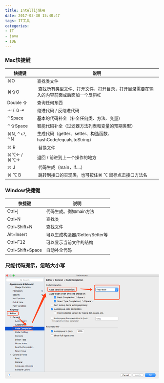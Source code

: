 ```yaml
---
title: Intellij使用
date: 2017-03-30 15:40:47
tags: IT工具
categories:
- IT
- java
- IDE
---
```


<!-- toc -->

### Mac快捷键
| 快捷键     |  说明     |
|    ---      |   ---       |
| ⌘O          | 查找类文件                                                                     |
| ⌘⇧O         | 查找所有类型文件、打开文件、打开目录，打开目录需要在输入的内容前面或后面加一个反斜杠      |
| Double ⇧    | 查询任何东西                                                                    |
| ⇥ / ⇧⇥      | 缩进代码 / 反缩进代码                                                            |
| ⌃Space      | 基本的代码补全（补全任何类、方法、变量）                                            |
| ⌃⇧Space     | 智能代码补全（过滤器方法列表和变量的预期类型）                                       |
| ⌘N, ⌃↩, ⌃N  | 生成代码（getter、setter、构造函数、hashCode/equals,toString）                    |
| ⌘ R         | 替换文件                                                                        |
| ⌘⌥← / ⌘⌥→   | 退回 / 前进到上一个操作的地方                                                     |
| ⌘ J         | 代码生成（main，if....）                                                         |
| ⌘ ⌥ B       | 跳转到接口的实现类，也可按住⌘ ⌥ 鼠标点击接口方法名                                   |

### Window快捷键
| 快捷键     |  说明     |
|    ---      |   ---       |
| Ctrl+j  | 代码生成。例如main方法 |
| Ctrl+N   |  查找类 |
| Ctrl+Shift+N |  查找文件 |
| Alt+Insert | 可以生成构造器/Getter/Setter等 |
| Ctrl+F12 | 可以显示当前文件的结构 |
| Ctrl+Shift+Space | 自动补全代码 |

### 只能代码提示，忽略大小写
![](Intellij使用/01.png)